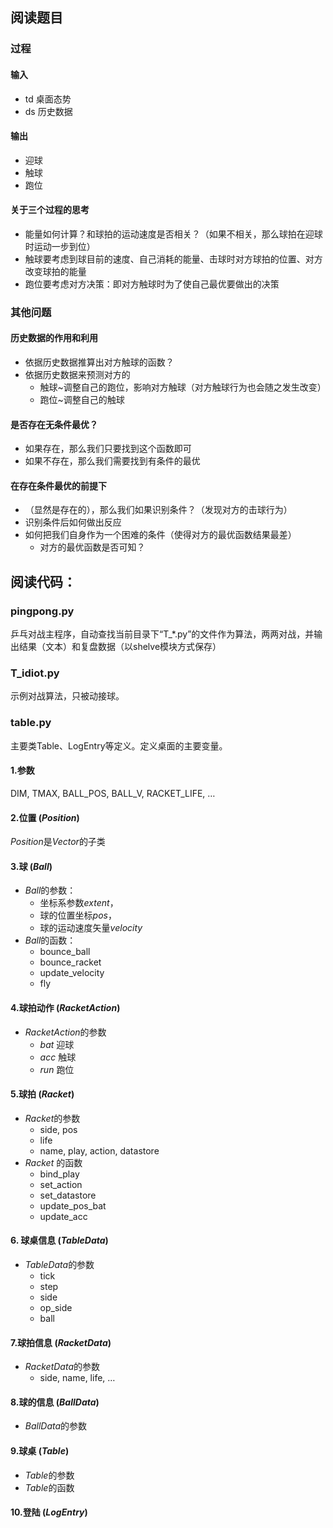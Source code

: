## 阅读题目

### 过程

#### 输入

+ td 桌面态势
+ ds 历史数据

#### 输出

+ 迎球
+ 触球
+ 跑位


#### 关于三个过程的思考

+ 能量如何计算？和球拍的运动速度是否相关？（如果不相关，那么球拍在迎球时运动一步到位）
+ 触球要考虑到球目前的速度、自己消耗的能量、击球时对方球拍的位置、对方改变球拍的能量
+ 跑位要考虑对方决策：即对方触球时为了使自己最优要做出的决策

### 其他问题

#### 历史数据的作用和利用

+ 依据历史数据推算出对方触球的函数？
+ 依据历史数据来预测对方的
  + 触球~调整自己的跑位，影响对方触球（对方触球行为也会随之发生改变）
  + 跑位~调整自己的触球

#### 是否存在无条件最优？

+ 如果存在，那么我们只要找到这个函数即可
+ 如果不存在，那么我们需要找到有条件的最优

#### 在存在条件最优的前提下

+ （显然是存在的），那么我们如果识别条件？（发现对方的击球行为）
+ 识别条件后如何做出反应
+ 如何把我们自身作为一个困难的条件（使得对方的最优函数结果最差）
  + 对方的最优函数是否可知？




## 阅读代码：

### pingpong.py

乒乓对战主程序，自动查找当前目录下“T_*.py”的文件作为算法，两两对战，并输出结果（文本）和复盘数据（以shelve模块方式保存）

### T_idiot.py

示例对战算法，只被动接球。

### table.py

主要类Table、LogEntry等定义。定义桌面的主要变量。

#### 1.参数

DIM, TMAX, BALL_POS, BALL_V, RACKET_LIFE, …

#### 2.位置 (*Position*)

*Position*是*Vector*的子类

#### 3.球 (*Ball*)

+ *Ball*的参数：
  + 坐标系参数*extent*，
  + 球的位置坐标*pos*，
  + 球的运动速度矢量*velocity*
+ *Ball*的函数：
  + bounce_ball
  + bounce_racket
  + update_velocity
  + fly

#### 4.球拍动作 (*RacketAction*)

+ *RacketAction*的参数
  + *bat* 迎球
  + *acc* 触球
  + *run* 跑位

#### 5.球拍 (*Racket*)

+ *Racket*的参数
  + side, pos
  + life
  + name, play, action, datastore
+ *Racket* 的函数
  + bind_play
  + set_action
  + set_datastore
  + update_pos_bat
  + update_acc

#### 6. 球桌信息 (*TableData*)

+ *TableData*的参数
  + tick
  + step
  + side
  + op_side
  + ball

#### 7.球拍信息 (*RacketData*)

+ *RacketData*的参数
  + side, name, life, …

#### 8.球的信息 (*BallData*)

+ *BallData*的参数

#### 9.球桌 (*Table*)

+ *Table*的参数
+ *Table*的函数

#### 10.登陆 (*LogEntry*)